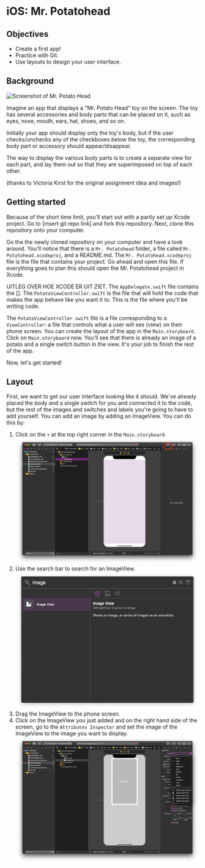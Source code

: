 # iOS: Mr. Potatohead

## Objectives

- Create a first app!
- Practice with Git.
- Use layouts to design your user interface.


## Background

![Screenshot of Mr. Potato Head](potato.png)

Imagine an app that displays a "Mr. Potato Head" toy on the screen. The toy has several accessories and body parts that can be placed on it, such as eyes, nose, mouth, ears, hat, shoes, and so on.

Initially your app should display only the toy's body, but if the user checks/unchecks any of the checkboxes below the toy, the corresponding body part or accessory should appear/disappear.

The way to display the various body parts is to create a separate view for each part, and lay them out so that they are superimposed on top of each other.

(thanks to Victoria Kirst for the original assignment idea and images!)

## Getting started 

Because of the short time limit, you'll start out with a partly set up Xcode project. Go to [insert git repo link] and fork this repository. Next, clone this repository onto your computer. 

Go the the newly cloned repository on your computer and have a look around. You'll notice that there is a `Mr. Potatohead` folder, a file called `Mr. Potatohead.xcodeproj`, and a README.md. The `Mr. Potatohead.xcodeproj` file is the file that contains your project. Go ahead and open this file. If everything goes to plan this should open the Mr. Potatohead project in Xcode.  

UITLEG OVER HOE XCODE ER UIT ZIET. 
The `AppDelegate.swift` file contains the []. The `PotatoViewController.swift` is the file that will hold the code that makes the app behave like you want it to. This is the file where you'll be writing code. 

The `PotatoViewController.swift` file is a file corresponding to a `ViewController`: a file that controls what a user will see (view) on their phone screen. You can create the layout of the app in the `Main.storyboard`. Click on `Main.storyboard` now. You'll see that there is already an image of a potato and a single switch button in the view. It's your job to finish the rest of the app.  

Now, let's get started! 

## Layout 

First, we want to get our user interface looking like it should. We've already placed the body and a single switch for you and connected it to the code, but the rest of the images and switches and labels you're going to have to add yourself. You can add an image by adding an ImageView. You can do this by:

1. Click on the `+` at the top right corner in the `Main.storyboard`. 
![xcode screenshot showing where to add elements](pictures/ios_adding_elements.png)
2. Use the search bar to search for an ImageView. ![xcode screenshot showing how to search for elements](pictures/ios_searching_elements.png)
3. Drag the ImageView to the phone screen.
4. Click on the ImageView you just added and on the right hand side of the screen, go to the `Attributes Inspector` and set the image of the ImageView to the image you want to display. ![xcode screenshot showing how to search for elements](pictures/ios_naming_image.png)